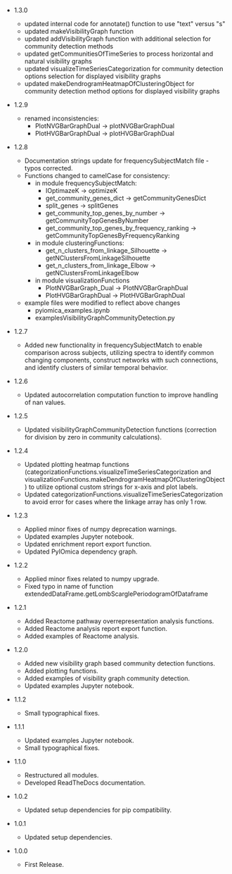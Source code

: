 - 1.3.0
   * updated internal code for annotate() function to use "text" versus "s"
   * updated makeVisibilityGraph function
   * updated addVisibilityGraph function with additional selection for community detection methods 
   * updated getCommunitiesOfTimeSeries to process horizontal and natural visibility graphs
   * updated visualizeTimeSeriesCategorization for community detection options selection for displayed visibility graphs
   * updated makeDendrogramHeatmapOfClusteringObject for community detection method options for displayed visibility graphs
- 1.2.9
   * renamed inconsistencies:
      * PlotNVGBarGraphDual -> plotNVGBarGraphDual
      * PlotHVGBarGraphDual -> plotHVGBarGraphDual
- 1.2.8
   * Documentation strings update for frequencySubjectMatch file - typos corrected. 
   * Functions changed to camelCase for consistency:
      * in module frequencySubjectMatch:
         * IOptimazeK -> optimizeK
         * get_community_genes_dict -> getCommunityGenesDict
         * split_genes -> splitGenes
         * get_community_top_genes_by_number -> getCommunityTopGenesByNumber 
         * get_community_top_genes_by_frequency_ranking -> getCommunityTopGenesByFrequencyRanking
      * in module clusteringFunctions:
         * get_n_clusters_from_linkage_Silhouette -> getNClustersFromLinkageSilhouette
         * get_n_clusters_from_linkage_Elbow -> getNClustersFromLinkageElbow
      * in module visualizationFunctions
         * PlotNVGBarGraph_Dual -> PlotNVGBarGraphDual
         * PlotHVGBarGraphDual -> PlotHVGBarGraphDual
   * example files were modified to reflect above changes
      * pyiomica_examples.ipynb
      * examplesVisibilityGraphCommunityDetection.py

- 1.2.7
   * Added new functionality in frequencySubjectMatch to enable comparison across subjects, utilizing spectra to identify common changing components, construct networks with such connections, and identify clusters of similar temporal behavior.

- 1.2.6

   * Updated autocorrelation computation function to improve handling of nan values.

- 1.2.5

   * Updated visibilityGraphCommunityDetection functions (correction for division by zero in community calculations).

- 1.2.4

   * Updated plotting heatmap functions (categorizationFunctions.visualizeTimeSeriesCategorization and visualizationFunctions.makeDendrogramHeatmapOfClusteringObject) to utilize optional custom strings for x-axis and plot labels.
   * Updated categorizationFunctions.visualizeTimeSeriesCategorization to avoid error for cases where the linkage array has only 1 row.


- 1.2.3

   * Applied minor fixes of numpy deprecation warnings.
   * Updated examples Jupyter notebook.
   * Updated enrichment report export function.
   * Updated PyIOmica dependency graph.

- 1.2.2

   * Applied minor fixes related to numpy upgrade.
   * Fixed typo in name of function extendedDataFrame.getLombScarglePeriodogramOfDataframe 

- 1.2.1

   * Added Reactome pathway overrepresentation analysis functions. 
   * Added Reactome analysis report export function. 
   * Added examples of Reactome analysis. 
   
- 1.2.0

   * Added new visibility graph based community detection functions. 
   * Added plotting functions. 
   * Added examples of visibility graph community detection. 
   * Updated examples Jupyter notebook. 


- 1.1.2

   * Small typographical fixes.


- 1.1.1

   * Updated examples Jupyter notebook. 
   * Small typographical fixes.


- 1.1.0

   * Restructured all modules. 
   * Developed ReadTheDocs documentation.


- 1.0.2

   * Updated setup dependencies for pip compatibility.


- 1.0.1 

   * Updated setup dependencies.


- 1.0.0

   * First Release.
